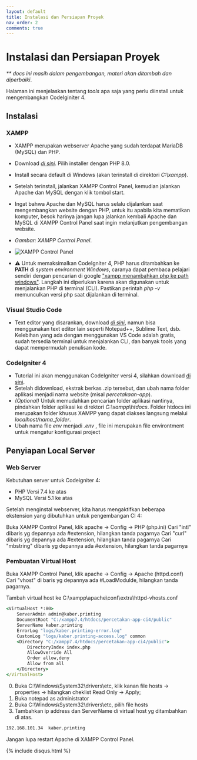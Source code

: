 ```yaml
---
layout: default
title: Instalasi dan Persiapan Proyek
nav_order: 2
comments: true
---
```


<!-- markdownlint-disable MD025 MD036 -->

# Instalasi dan Persiapan Proyek

_\*\* docs ini masih dalam pengembangan, materi akan ditambah dan diperbaiki_.

Halaman ini menjelaskan tentang _tools_ apa saja yang perlu diinstall untuk mengembangkan CodeIginiter 4.

## Instalasi

### XAMPP

- XAMPP merupakan webserver Apache yang sudah terdapat MariaDB (MySQL) dan PHP.
- Download [_di sini_](https://www.apachefriends.org/download.html). Pilih installer dengan PHP 8.0.
- Install secara default di Windows (akan terinstall di direktori _C:\xampp_).
- Setelah terinstall, jalankan XAMPP Control Panel, kemudian jalankan Apache dan MySQL dengan klik tombol start.
- Ingat bahwa Apache dan MySQL harus selalu dijalankan saat mengembangkan website dengan PHP, untuk itu apabila kita mematikan komputer, besok harinya jangan lupa jalankan kembali Apache dan MySQL di XAMPP Control Panel saat ingin melanjutkan pengembangan website.
- _Gambar: XAMPP Control Panel_.
- ![XAMPP Control Panel](/assets/img/xampp-control-panel.JPG)

- :warning: Untuk memaksimalkan CodeIgniter 4, PHP harus ditambahkan ke **PATH** di _system environment Windows_, caranya dapat pembaca pelajari sendiri dengan pencarian di google ["xampp menambahkan php ke path windows"](https://www.google.com/search?q=xampp+menambahkan+php+ke+path+windows). Langkah ini diperlukan karena akan digunakan untuk menjalankan PHP di terminal (CLI). Pastikan perintah _php -v_ memunculkan versi php saat dijalankan di terminal.

### Visual Studio Code

- Text editor yang disarankan, download [_di sini_](https://code.visualstudio.com/download), namun bisa menggunakan text editor lain seperti Notepad++, Sublime Text, dsb. Kelebihan yang ada dengan menggunakan VS Code adalah gratis, sudah tersedia terminal untuk menjalankan CLI, dan banyak tools yang dapat mempermudah penulisan kode.

### CodeIgniter 4

- Tutorial ini akan menggunakan CodeIgniter versi 4, silahkan download [di sini](https://codeigniter.com/download).
- Setelah didownload, ekstrak berkas .zip tersebut, dan ubah nama folder aplikasi menjadi nama website (misal _percetakaan-app_).
- _(Optional)_ Untuk memudahkan pencarian folder aplikasi nantinya, pindahkan folder aplikasi ke direktori _C:\xampp\htdocs_. Folder htdocs ini merupakan folder khusus XAMPP yang dapat diakses langsung melalui _localhost/nama_\__folder_.
- Ubah nama file _env_ menjadi _.env_ , file ini merupakan file environtment untuk mengatur konfigurasi project

## Penyiapan Local Server

### Web Server

Kebutuhan server untuk Codeigniter 4:

- PHP Versi 7.4 ke atas
- MySQL Versi 5.1 ke atas

Setelah menginstal webserver, kita harus mengaktifkan beberapa ekstension yang dibutuhkan untuk pengembangan CI 4:

Buka XAMPP Control Panel, klik apache -> Config -> PHP (php.ini)
Cari "intl" dibaris yg depannya ada #extension, hilangkan tanda pagarnya
Cari "curl" dibaris yg depannya ada #extension, hilangkan tanda pagarnya
Cari "mbstring" dibaris yg depannya ada #extension, hilangkan tanda pagarnya

### Pembuatan Virtual Host

Buka XAMPP Control Panel, klik apache -> Config -> Apache (httpd.conf)
Cari "vhost" di baris yg depannya ada #LoadModulde, hilangkan tanda pagarnya.

Tambah virtual host ke C:\xampp\apache\conf\extra\httpd-vhosts.conf
```cmd
<VirtualHost *:80>
    ServerAdmin admin@kaber.printing
    DocumentRoot "C:/xampp7.4/htdocs/percetakan-app-ci4/public"
    ServerName kaber.printing
    ErrorLog "logs/kaber.printing-error.log"
    CustomLog "logs/kaber.printing-access.log" common
    <Directory "C:/xampp7.4/htdocs/percetakan-app-ci4/public">
        DirectoryIndex index.php
        AllowOverride All
        Order allow,deny
        Allow from all
    </Directory>
</VirtualHost>
```

0. Buka C:\Windows\System32\drivers\etc, klik kanan file hosts -> properties -> hilangkan cheklist Read Only -> Apply;
1. Buka notepad as administrator
2. Buka C:\Windows\System32\drivers\etc, pilih file hosts
3. Tambahkan ip address dan ServerName di virtual host yg ditambahkan di atas.
```cmd
192.168.101.34  kaber.printing
```

Jangan lupa restart Apache di XAMPP Control Panel.

{% include disqus.html %}

